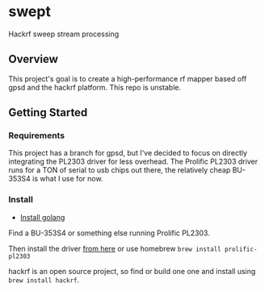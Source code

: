 # swept
Hackrf sweep stream processing

## Overview

This project's goal is to create a high-performance rf mapper based off gpsd and the hackrf platform.
This repo is unstable.

## Getting Started

### Requirements

This project has a branch for gpsd, but I've decided to focus on directly integrating the PL2303 driver for less overhead.
The Prolific PL2303 driver runs for a TON of serial to usb chips out there, the relatively cheap BU-353S4 is what I use for now.

### Install

- [Install golang](https://golang.org/doc/install)

Find a BU-353S4 or something else running Prolific PL2303. 

Then install the driver [from here](https://www.globalsat.com.tw/en/a4-10593/BU-353S4.html) or use homebrew `brew install prolific-pl2303`

hackrf is an open source project, so find or build one one and install using `brew install hackrf`. 
